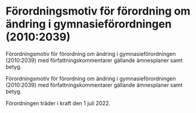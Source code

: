 # Förordningsmotiv för förordning om ändring i gymnasieförordningen (2010:2039)

Förordningsmotiv för förordning om ändring i gymnasieförordningen (2010:2039) med författningskommentarer gällande ämnesplaner samt betyg.

Förordningsmotiv för förordning om ändring i gymnasieförordningen (2010:2039) med författningskommentarer gällande ämnesplaner samt betyg.

Förordningen träder i kraft den 1 juli 2022.
